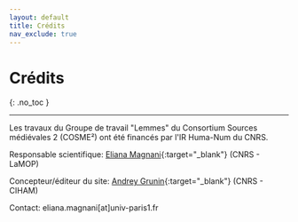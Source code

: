 ```yaml
---
layout: default
title: Crédits
nav_exclude: true
---
```


# Crédits
{: .no_toc }

---

Les travaux du Groupe de travail "Lemmes" du Consortium Sources médiévales 2 (COSME²) ont été financés par l'IR Huma-Num du CNRS.

Responsable scientifique: [Eliana Magnani](https://www.pantheonsorbonne.fr/page-perso/emagnani){:target="_blank"} (CNRS - LaMOP)

Concepteur/éditeur du site: [Andrey Grunin](https://cv.hal.science/andrey-grunin){:target="_blank"} (CNRS - CIHAM)

Contact: eliana.magnani[at]univ-paris1.fr
